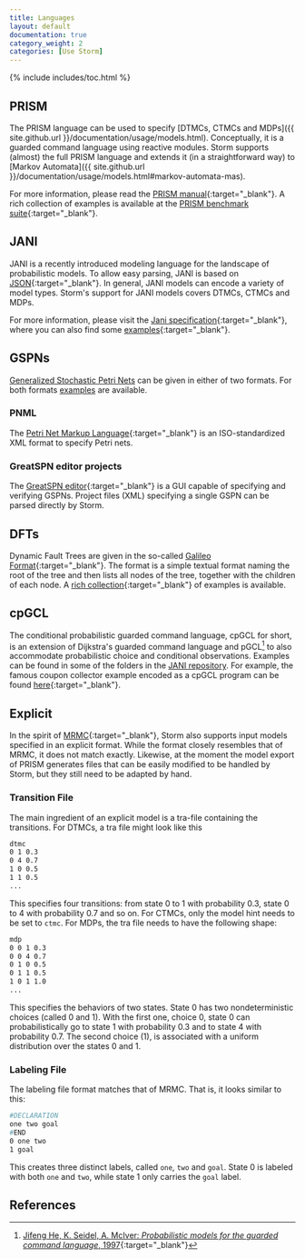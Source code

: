 ```yaml
---
title: Languages
layout: default
documentation: true
category_weight: 2
categories: [Use Storm]
---
```


{% include includes/toc.html %}

## PRISM

The PRISM language can be used to specify [DTMCs, CTMCs and MDPs]({{ site.github.url }}/documentation/usage/models.html). Conceptually, it is a guarded command language using reactive modules. Storm supports (almost) the full PRISM language and extends it (in a straightforward way) to [Markov Automata]({{ site.github.url }}/documentation/usage/models.html#markov-automata-mas).

For more information, please read the [PRISM manual](http://www.prismmodelchecker.org/manual/ThePRISMLanguage/Introduction){:target="_blank"}. A rich collection of examples is available at the [PRISM benchmark suite](http://www.prismmodelchecker.org/benchmarks/){:target="_blank"}.

## JANI

JANI is a recently introduced modeling language for the landscape of probabilistic models. To allow easy parsing, JANI is based on [JSON](http://www.json.org/){:target="_blank"}. In general, JANI models can encode a variety of model types. Storm's support for JANI models covers DTMCs, CTMCs and MDPs.

For more information, please visit the [Jani specification](http://www.jani-spec.org){:target="_blank"}, where you can also find some [examples](https://github.com/ahartmanns/jani-models/){:target="_blank"}.

## GSPNs

[Generalized Stochastic Petri Nets](#) can be given in either of two formats. For both formats [examples](#) are available.

### PNML

The [Petri Net Markup Language](http://www.pnml.org/){:target="_blank"} is an ISO-standardized XML format to specify Petri nets.

### GreatSPN editor projects

The [GreatSPN editor](http://www.di.unito.it/~amparore/mc4cslta/editor.html){:target="_blank"} is a GUI capable of specifying and verifying GSPNs. Project files (XML) specifying a single GSPN can be parsed directly by Storm.

## DFTs

Dynamic Fault Trees are given in the so-called [Galileo Format](https://www.cse.msu.edu/~cse870/Materials/FaultTolerant/manual-galileo.htm#Editing%20in%20the%20Textual%20View){:target="_blank"}.
The format is a simple textual format naming the root of the tree and then lists all nodes of the tree, together with the children of each node. A [rich collection](https://github.com/moves-rwth/dft-examples){:target="_blank"} of examples is available.

## cpGCL

The conditional probabilistic guarded command language, cpGCL for short, is an extension of Dijkstra's guarded command language and pGCL[^1] to also accommodate probabilistic choice and conditional observations. Examples can be found in some of the folders in the [JANI repository](#jani). For example, the famous coupon collector example encoded as a cpGCL program can be found [here](https://github.com/ahartmanns/jani-models/blob/master/CouponCollector/MultiAllowed/coupon_m_03_02.pgcl){:target="_blank"}.

## Explicit

In the spirit of [MRMC](http://www.mrmc-tool.org/){:target="_blank"}, Storm also supports input models specified in an explicit format. While the format closely resembles that of MRMC, it does not match exactly. Likewise, at the moment the model export of PRISM generates files that can be easily modified to be handled by Storm, but they still need to be adapted by hand.

### Transition File

The main ingredient of an explicit model is a tra-file containing the transitions. For DTMCs, a tra file might look like this

```bash
dtmc
0 1 0.3
0 4 0.7
1 0 0.5
1 1 0.5
...
```

This specifies four transitions: from state 0 to 1 with probability 0.3, state 0 to 4 with probability 0.7 and so on. For CTMCs, only the model hint needs to be set to ```ctmc```. For MDPs, the tra file needs to have the following shape:

```bash
mdp
0 0 1 0.3
0 0 4 0.7
0 1 0 0.5
0 1 1 0.5
1 0 1 1.0
...
```

This specifies the behaviors of two states. State 0 has two nondeterministic choices (called 0 and 1). With the first one, choice 0, state 0 can probabilistically go to state 1 with probability 0.3 and to state 4 with probability 0.7. The second choice (1), is associated with a uniform distribution over the states 0 and 1.

### Labeling File

The labeling file format matches that of MRMC. That is, it looks similar to this:

```bash
#DECLARATION
one two goal
#END
0 one two
1 goal
```

This creates three distinct labels, called ```one```, ```two``` and ```goal```. State 0 is labeled with both ```one``` and ```two```, while state 1 only carries the ```goal``` label.

## References

[^1]: [Jifeng He, K. Seidel, A. McIver: *Probabilistic models for the guarded command language*, 1997](https://www.sciencedirect.com/science/article/pii/S0167642396000196){:target="_blank"}
